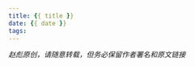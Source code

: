 ```yaml
---
title: {{ title }}
date: {{ date }}
tags:
---
```



<script>
  console.log('hihi')
</script>

_赵彪原创，请随意转载，但务必保留作者署名和原文链接_
